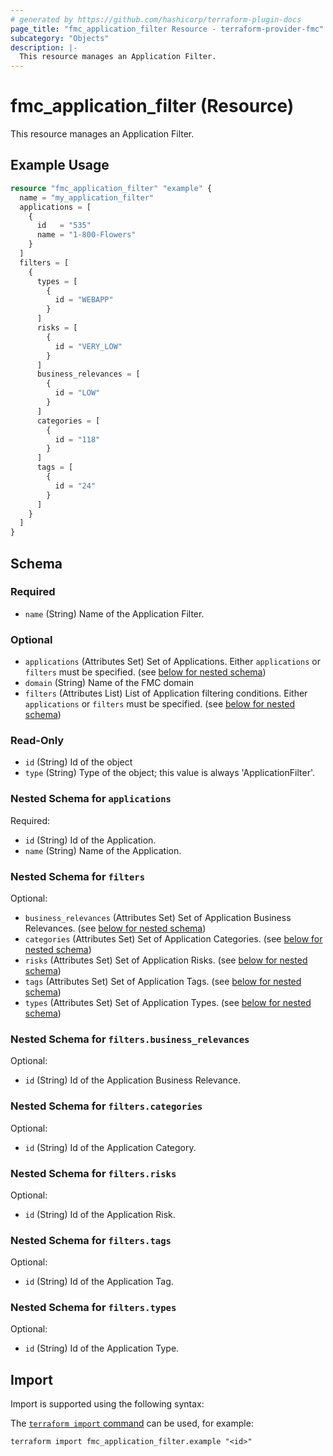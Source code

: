 ```yaml
---
# generated by https://github.com/hashicorp/terraform-plugin-docs
page_title: "fmc_application_filter Resource - terraform-provider-fmc"
subcategory: "Objects"
description: |-
  This resource manages an Application Filter.
---
```


# fmc_application_filter (Resource)

This resource manages an Application Filter.

## Example Usage

```terraform
resource "fmc_application_filter" "example" {
  name = "my_application_filter"
  applications = [
    {
      id   = "535"
      name = "1-800-Flowers"
    }
  ]
  filters = [
    {
      types = [
        {
          id = "WEBAPP"
        }
      ]
      risks = [
        {
          id = "VERY_LOW"
        }
      ]
      business_relevances = [
        {
          id = "LOW"
        }
      ]
      categories = [
        {
          id = "118"
        }
      ]
      tags = [
        {
          id = "24"
        }
      ]
    }
  ]
}
```

<!-- schema generated by tfplugindocs -->
## Schema

### Required

- `name` (String) Name of the Application Filter.

### Optional

- `applications` (Attributes Set) Set of Applications. Either `applications` or `filters` must be specified. (see [below for nested schema](#nestedatt--applications))
- `domain` (String) Name of the FMC domain
- `filters` (Attributes List) List of Application filtering conditions. Either `applications` or `filters` must be specified. (see [below for nested schema](#nestedatt--filters))

### Read-Only

- `id` (String) Id of the object
- `type` (String) Type of the object; this value is always 'ApplicationFilter'.

<a id="nestedatt--applications"></a>
### Nested Schema for `applications`

Required:

- `id` (String) Id of the Application.
- `name` (String) Name of the Application.


<a id="nestedatt--filters"></a>
### Nested Schema for `filters`

Optional:

- `business_relevances` (Attributes Set) Set of Application Business Relevances. (see [below for nested schema](#nestedatt--filters--business_relevances))
- `categories` (Attributes Set) Set of Application Categories. (see [below for nested schema](#nestedatt--filters--categories))
- `risks` (Attributes Set) Set of Application Risks. (see [below for nested schema](#nestedatt--filters--risks))
- `tags` (Attributes Set) Set of Application Tags. (see [below for nested schema](#nestedatt--filters--tags))
- `types` (Attributes Set) Set of Application Types. (see [below for nested schema](#nestedatt--filters--types))

<a id="nestedatt--filters--business_relevances"></a>
### Nested Schema for `filters.business_relevances`

Optional:

- `id` (String) Id of the Application Business Relevance.


<a id="nestedatt--filters--categories"></a>
### Nested Schema for `filters.categories`

Optional:

- `id` (String) Id of the Application Category.


<a id="nestedatt--filters--risks"></a>
### Nested Schema for `filters.risks`

Optional:

- `id` (String) Id of the Application Risk.


<a id="nestedatt--filters--tags"></a>
### Nested Schema for `filters.tags`

Optional:

- `id` (String) Id of the Application Tag.


<a id="nestedatt--filters--types"></a>
### Nested Schema for `filters.types`

Optional:

- `id` (String) Id of the Application Type.

## Import

Import is supported using the following syntax:

The [`terraform import` command](https://developer.hashicorp.com/terraform/cli/commands/import) can be used, for example:

```shell
terraform import fmc_application_filter.example "<id>"
```
